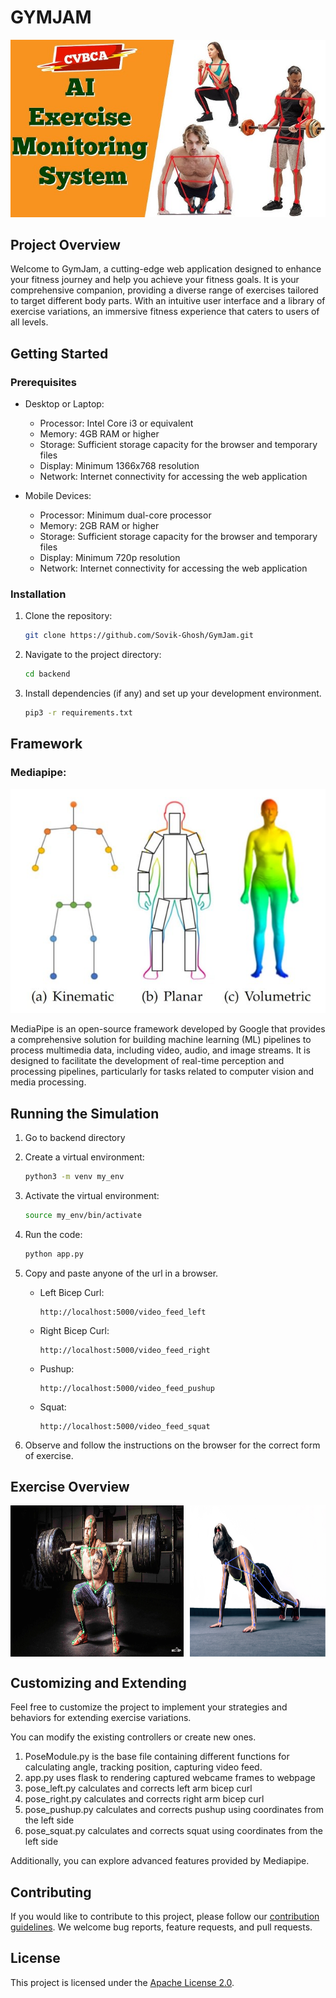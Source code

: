 # GYMJAM

![Title image](assets/combo.jpg)

## Project Overview

Welcome to GymJam, a cutting-edge web application designed to enhance your fitness journey and help you achieve your fitness goals. It is your comprehensive companion, providing a diverse range of exercises tailored to target different body parts. With an intuitive user interface and a library of exercise variations, an immersive fitness experience that caters to users of all levels.

## Getting Started

### Prerequisites

- Desktop or Laptop:
    - Processor: Intel Core i3 or equivalent
    - Memory: 4GB RAM or higher
    - Storage: Sufficient storage capacity for the browser and temporary files
    - Display: Minimum 1366x768 resolution
    - Network: Internet connectivity for accessing the web application

- Mobile Devices:
    - Processor: Minimum dual-core processor
    - Memory: 2GB RAM or higher
    - Storage: Sufficient storage capacity for the browser and temporary files
    - Display: Minimum 720p resolution
    - Network: Internet connectivity for accessing the web application

### Installation

1. Clone the repository:

   ```bash
   git clone https://github.com/Sovik-Ghosh/GymJam.git
   ```

2. Navigate to the project directory:

   ```bash
   cd backend
   ```

3. Install dependencies (if any) and set up your development environment.
   ```bash
   pip3 -r requirements.txt
   ```
## Framework

### Mediapipe:

![](assets/human-pose-model.jpg)

MediaPipe is an open-source framework developed by Google that provides a comprehensive solution for building machine learning (ML) pipelines to process multimedia data, including video, audio, and image streams. It is designed to facilitate the development of real-time perception and processing pipelines, particularly for tasks related to computer vision and media processing.

## Running the Simulation

1. Go to backend directory

2. Create a virtual environment:
    ```bash
    python3 -m venv my_env
    ```

3. Activate the virtual environment:
    ```bash
    source my_env/bin/activate
    ```
    

4. Run the code:
    ```bash
    python app.py
    ```

5. Copy and paste anyone of the url in a browser.
    - Left Bicep Curl:
        ```
        http://localhost:5000/video_feed_left
        ```
    - Right Bicep Curl:
        ```
        http://localhost:5000/video_feed_right
        ```
    - Pushup:
        ```
        http://localhost:5000/video_feed_pushup
        ```
    - Squat:
        ```
        http://localhost:5000/video_feed_squat
        ```

6. Observe and follow the instructions on the browser for the correct form of exercise.

## Exercise Overview

<div style="display: flex; justify-content: center;">
  <img src="assets/squats.jpg" alt="Squats" style="width: 55%; height: 242px; margin-right: 5px;">
  <img src="assets/pushup.png" alt="Pushup" style="width: 43%; margin-left: 5px;">
</div>

## Customizing and Extending

Feel free to customize the project to implement your strategies and behaviors for extending exercise variations.

You can modify the existing controllers or create new ones.
1. PoseModule.py is the base file containing different functions for calculating angle, tracking position, capturing video feed.
2. app.py uses flask to rendering captured webcame frames to webpage
3. pose_left.py calculates and corrects left arm bicep curl
4. pose_right.py calculates and corrects right arm bicep curl
5. pose_pushup.py calculates and corrects pushup using coordinates from the left side
6. pose_squat.py calculates and corrects squat using coordinates from the left side

Additionally, you can explore advanced features provided by Mediapipe.

## Contributing

If you would like to contribute to this project, please follow our [contribution guidelines](CONTRIBUTING.md). We welcome bug reports, feature requests, and pull requests.

## License

This project is licensed under the [Apache License 2.0](LICENSE).
